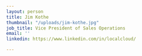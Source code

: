 ```yaml
---
layout: person
title: Jim Kothe
thumbnail: "/uploads/jim-kothe.jpg"
job_title: Vice President of Sales Operations
email: ''
linkedin: https://www.linkedin.com/in/localcloud/

---
```


